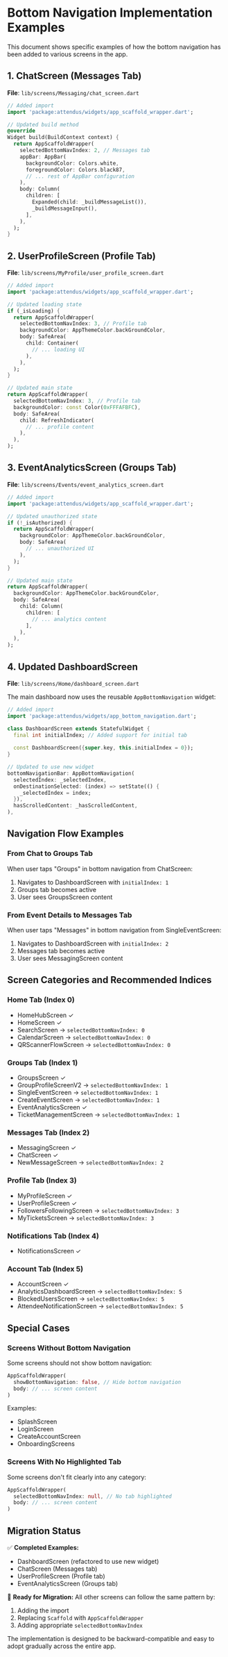# Bottom Navigation Implementation Examples

This document shows specific examples of how the bottom navigation has been added to various screens in the app.

## 1. ChatScreen (Messages Tab)

**File**: `lib/screens/Messaging/chat_screen.dart`

```dart
// Added import
import 'package:attendus/widgets/app_scaffold_wrapper.dart';

// Updated build method
@override
Widget build(BuildContext context) {
  return AppScaffoldWrapper(
    selectedBottomNavIndex: 2, // Messages tab
    appBar: AppBar(
      backgroundColor: Colors.white,
      foregroundColor: Colors.black87,
      // ... rest of AppBar configuration
    ),
    body: Column(
      children: [
        Expanded(child: _buildMessageList()),
        _buildMessageInput(),
      ],
    ),
  );
}
```

## 2. UserProfileScreen (Profile Tab)

**File**: `lib/screens/MyProfile/user_profile_screen.dart`

```dart
// Added import
import 'package:attendus/widgets/app_scaffold_wrapper.dart';

// Updated loading state
if (_isLoading) {
  return AppScaffoldWrapper(
    selectedBottomNavIndex: 3, // Profile tab
    backgroundColor: AppThemeColor.backGroundColor,
    body: SafeArea(
      child: Container(
        // ... loading UI
      ),
    ),
  );
}

// Updated main state
return AppScaffoldWrapper(
  selectedBottomNavIndex: 3, // Profile tab
  backgroundColor: const Color(0xFFFAFBFC),
  body: SafeArea(
    child: RefreshIndicator(
      // ... profile content
    ),
  ),
);
```

## 3. EventAnalyticsScreen (Groups Tab)

**File**: `lib/screens/Events/event_analytics_screen.dart`

```dart
// Added import
import 'package:attendus/widgets/app_scaffold_wrapper.dart';

// Updated unauthorized state
if (!_isAuthorized) {
  return AppScaffoldWrapper(
    backgroundColor: AppThemeColor.backGroundColor,
    body: SafeArea(
      // ... unauthorized UI
    ),
  );
}

// Updated main state
return AppScaffoldWrapper(
  backgroundColor: AppThemeColor.backGroundColor,
  body: SafeArea(
    child: Column(
      children: [
        // ... analytics content
      ],
    ),
  ),
);
```

## 4. Updated DashboardScreen

**File**: `lib/screens/Home/dashboard_screen.dart`

The main dashboard now uses the reusable `AppBottomNavigation` widget:

```dart
// Added import
import 'package:attendus/widgets/app_bottom_navigation.dart';

class DashboardScreen extends StatefulWidget {
  final int initialIndex; // Added support for initial tab
  
  const DashboardScreen({super.key, this.initialIndex = 0});
}

// Updated to use new widget
bottomNavigationBar: AppBottomNavigation(
  selectedIndex: _selectedIndex,
  onDestinationSelected: (index) => setState(() {
    _selectedIndex = index;
  }),
  hasScrolledContent: _hasScrolledContent,
),
```

## Navigation Flow Examples

### From Chat to Groups Tab
When user taps "Groups" in bottom navigation from ChatScreen:
1. Navigates to DashboardScreen with `initialIndex: 1`
2. Groups tab becomes active
3. User sees GroupsScreen content

### From Event Details to Messages Tab
When user taps "Messages" in bottom navigation from SingleEventScreen:
1. Navigates to DashboardScreen with `initialIndex: 2`
2. Messages tab becomes active
3. User sees MessagingScreen content

## Screen Categories and Recommended Indices

### Home Tab (Index 0)
- HomeHubScreen ✓
- HomeScreen ✓
- SearchScreen → `selectedBottomNavIndex: 0`
- CalendarScreen → `selectedBottomNavIndex: 0`
- QRScannerFlowScreen → `selectedBottomNavIndex: 0`

### Groups Tab (Index 1)
- GroupsScreen ✓
- GroupProfileScreenV2 → `selectedBottomNavIndex: 1`
- SingleEventScreen → `selectedBottomNavIndex: 1`
- CreateEventScreen → `selectedBottomNavIndex: 1`
- EventAnalyticsScreen ✓
- TicketManagementScreen → `selectedBottomNavIndex: 1`

### Messages Tab (Index 2)
- MessagingScreen ✓
- ChatScreen ✓
- NewMessageScreen → `selectedBottomNavIndex: 2`

### Profile Tab (Index 3)
- MyProfileScreen ✓
- UserProfileScreen ✓
- FollowersFollowingScreen → `selectedBottomNavIndex: 3`
- MyTicketsScreen → `selectedBottomNavIndex: 3`

### Notifications Tab (Index 4)
- NotificationsScreen ✓

### Account Tab (Index 5)
- AccountScreen ✓
- AnalyticsDashboardScreen → `selectedBottomNavIndex: 5`
- BlockedUsersScreen → `selectedBottomNavIndex: 5`
- AttendeeNotificationScreen → `selectedBottomNavIndex: 5`

## Special Cases

### Screens Without Bottom Navigation
Some screens should not show bottom navigation:

```dart
AppScaffoldWrapper(
  showBottomNavigation: false, // Hide bottom navigation
  body: // ... screen content
)
```

Examples:
- SplashScreen
- LoginScreen
- CreateAccountScreen
- OnboardingScreens

### Screens With No Highlighted Tab
Some screens don't fit clearly into any category:

```dart
AppScaffoldWrapper(
  selectedBottomNavIndex: null, // No tab highlighted
  body: // ... screen content
)
```

## Migration Status

✅ **Completed Examples:**
- DashboardScreen (refactored to use new widget)
- ChatScreen (Messages tab)
- UserProfileScreen (Profile tab)
- EventAnalyticsScreen (Groups tab)

🔄 **Ready for Migration:**
All other screens can follow the same pattern by:
1. Adding the import
2. Replacing `Scaffold` with `AppScaffoldWrapper`
3. Adding appropriate `selectedBottomNavIndex`

The implementation is designed to be backward-compatible and easy to adopt gradually across the entire app.